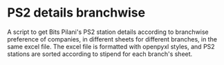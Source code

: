 # PS2 details branchwise

A script to get Bits Pilani's PS2 station details according to branchwise preference of companies, in different sheets for different branches, in the same excel file. The excel file is formatted with openpyxl styles, and PS2 stations are sorted according to stipend for each branch's sheet.